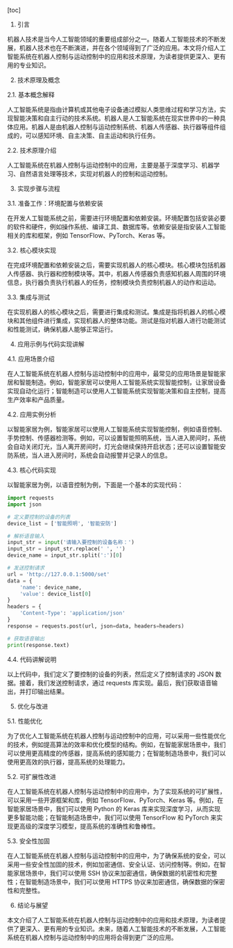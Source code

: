 
[toc]                    
                
                
1. 引言

机器人技术是当今人工智能领域的重要组成部分之一。随着人工智能技术的不断发展，机器人技术也在不断演进，并在各个领域得到了广泛的应用。本文将介绍人工智能系统在机器人控制与运动控制中的应用和技术原理，为读者提供更深入、更有用的专业知识。

2. 技术原理及概念

2.1. 基本概念解释

人工智能系统是指由计算机或其他电子设备通过模拟人类思维过程和学习方法，实现智能决策和自主行动的技术系统。机器人是人工智能系统在现实世界中的一种具体应用。机器人是由机器人控制与运动控制系统、机器人传感器、执行器等组件组成的，可以感知环境、自主决策、自主运动和执行任务。

2.2. 技术原理介绍

人工智能系统在机器人控制与运动控制中的应用，主要是基于深度学习、机器学习、自然语言处理等技术，实现对机器人的控制和运动控制。

3. 实现步骤与流程

3.1. 准备工作：环境配置与依赖安装

在开发人工智能系统之前，需要进行环境配置和依赖安装。环境配置包括安装必要的软件和硬件，例如操作系统、编译工具、数据库等。依赖安装是指安装人工智能相关的库和框架，例如 TensorFlow、PyTorch、Keras 等。

3.2. 核心模块实现

在完成环境配置和依赖安装之后，需要实现机器人的核心模块。核心模块包括机器人传感器、执行器和控制模块等。其中，机器人传感器负责感知机器人周围的环境信息，执行器负责执行机器人的任务，控制模块负责控制机器人的动作和运动。

3.3. 集成与测试

在实现机器人的核心模块之后，需要进行集成和测试。集成是指将机器人的核心模块和其他组件进行集成，实现机器人的整体功能。测试是指对机器人进行功能测试和性能测试，确保机器人能够正常运行。

4. 应用示例与代码实现讲解

4.1. 应用场景介绍

在人工智能系统在机器人控制与运动控制中的应用中，最常见的应用场景是智能家居和智能制造。例如，智能家居可以使用人工智能系统实现智能控制，让家居设备实现自动化运行；智能制造可以使用人工智能系统实现智能决策和自主控制，提高生产效率和产品质量。

4.2. 应用实例分析

以智能家居为例，智能家居可以使用人工智能系统实现智能控制，例如语音控制、手势控制、传感器检测等。例如，可以设置智能照明系统，当人进入房间时，系统会自动关闭灯光，当人离开房间时，灯光会继续保持开启状态；还可以设置智能安防系统，当人进入房间时，系统会自动报警并记录人的信息。

4.3. 核心代码实现

以智能家居为例，以语音控制为例，下面是一个基本的实现代码：

```python
import requests
import json

# 定义要控制的设备的列表
device_list = ['智能照明', '智能安防']

# 解析语音输入
input_str = input('请输入要控制的设备名称：')
input_str = input_str.replace(' ', '')
device_name = input_str.split(':')[0]

# 发送控制请求
url = 'http://127.0.0.1:5000/set'
data = {
    'name': device_name,
    'value': device_list[0]
}
headers = {
    'Content-Type': 'application/json'
}
response = requests.post(url, json=data, headers=headers)

# 获取语音输出
print(response.text)
```

4.4. 代码讲解说明

以上代码中，我们定义了要控制的设备的列表，然后定义了控制请求的 JSON 数据。接着，我们发送控制请求，通过 requests 库实现。最后，我们获取语音输出，并打印输出结果。

5. 优化与改进

5.1. 性能优化

为了优化人工智能系统在机器人控制与运动控制中的应用，可以采用一些性能优化的技术，例如提高算法的效率和优化模型的结构。例如，在智能家居场景中，我们可以使用更高精度的传感器，提高系统的感知能力；在智能制造场景中，我们可以使用更高效的执行器，提高系统的处理能力。

5.2. 可扩展性改进

在人工智能系统在机器人控制与运动控制中的应用中，为了实现系统的可扩展性，可以采用一些开源框架和库，例如 TensorFlow、PyTorch、Keras 等。例如，在智能家居场景中，我们可以使用 Python 的 Keras 库来实现深度学习，从而实现更多智能功能；在智能制造场景中，我们可以使用 TensorFlow 和 PyTorch 来实现更高级的深度学习模型，提高系统的准确性和鲁棒性。

5.3. 安全性加固

在人工智能系统在机器人控制与运动控制中的应用中，为了确保系统的安全，可以采用一些安全性加固的技术，例如加密通信、安全认证、访问控制等。例如，在智能家居场景中，我们可以使用 SSH 协议来加密通信，确保数据的机密性和完整性；在智能制造场景中，我们可以使用 HTTPS 协议来加密通信，确保数据的保密性和完整性。

6. 结论与展望

本文介绍了人工智能系统在机器人控制与运动控制中的应用和技术原理，为读者提供了更深入、更有用的专业知识。未来，随着人工智能技术的不断发展，人工智能系统在机器人控制与运动控制中的应用将会得到更广泛的应用。

